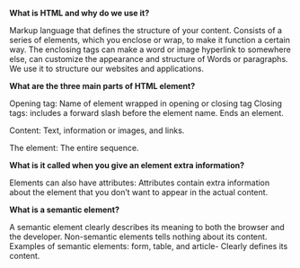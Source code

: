 **What is HTML and why do we use it?**

Markup language that defines the structure of your content. Consists of a series of elements, which you enclose or wrap, to make it function a certain way. The enclosing tags can make a word or image hyperlink to somewhere else, can customize the appearance and structure of
Words or paragraphs.
We use it to structure our websites and applications.

**What are the three main parts of HTML element?**

Opening tag: Name of element wrapped in opening or closing tag
Closing tags: includes a forward slash before the element name. Ends an element.

Content: Text, information or images, and links.

The element: The entire sequence.

**What is it called when you give an element extra information?**

Elements can also have attributes: Attributes contain extra information about the element that you don’t want to appear in the actual content.

**What is a semantic element?**

A semantic element clearly describes its meaning to both the browser and the developer.
Non-semantic elements tells nothing about its content.
Examples of semantic elements: form, table, and article- Clearly defines its content.
